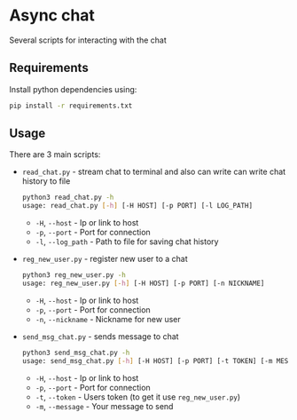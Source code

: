 # Async chat
Several scripts for interacting with the chat

## Requirements
Install python dependencies using:
```bash
pip install -r requirements.txt
```

## Usage
There are 3 main scripts:

- `read_chat.py` - stream chat to terminal and also can write can write chat history to file
    ```bash
    python3 read_chat.py -h   
    usage: read_chat.py [-h] [-H HOST] [-p PORT] [-l LOG_PATH]
    ```
  - `-H`, `--host` - Ip or link to host
  - `-p`, `--port` - Port for connection
  - `-l`, `--log_path` - Path to file for saving chat history

- `reg_new_user.py` - register new user to a chat
    ```bash
    python3 reg_new_user.py -h
    usage: reg_new_user.py [-h] [-H HOST] [-p PORT] [-n NICKNAME]
    ```
  - `-H`, `--host` - Ip or link to host
  - `-p`, `--port` - Port for connection
  - `-n`, `--nickname` - Nickname for new user

- `send_msg_chat.py` - sends message to chat
    ```bash
    python3 send_msg_chat.py -h
    usage: send_msg_chat.py [-h] [-H HOST] [-p PORT] [-t TOKEN] [-m MESSAGE]
    ```
  - `-H`, `--host` - Ip or link to host
  - `-p`, `--port` - Port for connection
  - `-t`, `--token` - Users token (to get it use `reg_new_user.py`)
  - `-m`, `--message` - Your message to send

